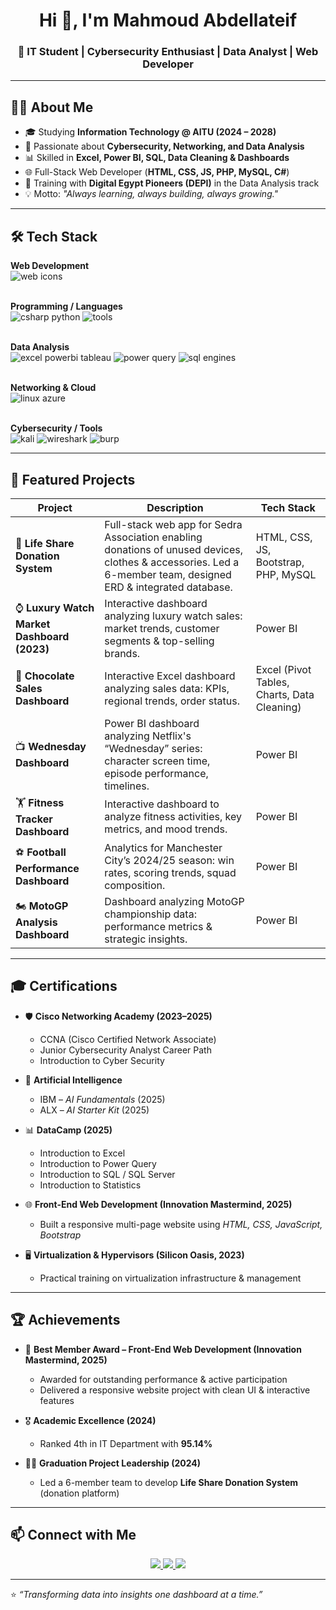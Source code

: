 <!-- Banner -->


<h1 align="center">Hi 👋, I'm Mahmoud Abdellateif</h1>
<h3 align="center">🚀 IT Student | Cybersecurity Enthusiast | Data Analyst | Web Developer</h3>

---

## 👨‍💻 About Me
- 🎓 Studying **Information Technology @ AITU (2024 – 2028)**
- 🔐 Passionate about **Cybersecurity, Networking, and Data Analysis**
- 📊 Skilled in **Excel, Power BI, SQL, Data Cleaning & Dashboards**
- 🌐 Full-Stack Web Developer (**HTML, CSS, JS, PHP, MySQL, C#**)
- 🚀 Training with **Digital Egypt Pioneers (DEPI)** in the Data Analysis track
- 💡 Motto: *"Always learning, always building, always growing."*

---

## 🛠️ Tech Stack

<p align="center">

  <!-- 🌐 Web Development -->
  <strong>Web Development</strong><br/>
  <img src="https://skillicons.dev/icons?i=html,css,js,php,bootstrap,mysql" alt="web icons"/><br/><br/>

  <!-- 🖥️ Programming & Frameworks -->
  <strong>Programming / Languages</strong><br/>
  <img src="https://skillicons.dev/icons?i=csharp,py" alt="csharp python"/>
  <img src="https://skillicons.dev/icons?i=git,github,vscode" alt="tools"/><br/><br/>

  <!-- 📊 Data Analysis -->
  <strong>Data Analysis</strong><br/>
  <img src="https://skillicons.dev/icons?i=excel,powerbi,tableau" alt="excel powerbi tableau"/>
  <img src="https://img.shields.io/badge/Power%20Query-%23007ACC.svg?&style=for-the-badge&logo=microsoft-powerquery&logoColor=white" alt="power query"/>
  <img src="https://skillicons.dev/icons?i=mysql,sqlserver" alt="sql engines"/><br/><br/>

  <!-- 🌐 Networking & Cloud -->
  <strong>Networking & Cloud</strong><br/>
  <img src="https://skillicons.dev/icons?i=linux,azure" alt="linux azure"/><br/><br/>

  <!-- 🔐 Cybersecurity -->
  <strong>Cybersecurity / Tools</strong><br/>
  <img src="https://img.shields.io/badge/Kali_Linux-%23000.svg?&style=for-the-badge&logo=kali-linux&logoColor=white" alt="kali"/>
  <img src="https://img.shields.io/badge/Wireshark-%23007ACC.svg?&style=for-the-badge&logo=wireshark&logoColor=white" alt="wireshark"/>
  <img src="https://img.shields.io/badge/Burp_Suite-%23DD4814.svg?&style=for-the-badge&logo=burpsuite&logoColor=white" alt="burp"/>

</p>




---

## 📂 Featured Projects  

| Project | Description | Tech Stack |
|---------|-------------|------------|
| 🌟 **Life Share Donation System** | Full-stack web app for Sedra Association enabling donations of unused devices, clothes & accessories. Led a 6-member team, designed ERD & integrated database. | HTML, CSS, JS, Bootstrap, PHP, MySQL |
| ⌚ **Luxury Watch Market Dashboard (2023)** | Interactive dashboard analyzing luxury watch sales: market trends, customer segments & top-selling brands. | Power BI |
| 🍫 **Chocolate Sales Dashboard** | Interactive Excel dashboard analyzing sales data: KPIs, regional trends, order status. | Excel (Pivot Tables, Charts, Data Cleaning) |
| 📺 **Wednesday Dashboard** | Power BI dashboard analyzing Netflix's “Wednesday” series: character screen time, episode performance, timelines. | Power BI |
| 🏋️ **Fitness Tracker Dashboard** | Interactive dashboard to analyze fitness activities, key metrics, and mood trends. | Power BI |
| ⚽ **Football Performance Dashboard** | Analytics for Manchester City’s 2024/25 season: win rates, scoring trends, squad composition. | Power BI |
| 🏍️ **MotoGP Analysis Dashboard** | Dashboard analyzing MotoGP championship data: performance metrics & strategic insights. | Power BI |

---

## 🎓 Certifications
- 🛡️ **Cisco Networking Academy (2023–2025)**  
  - CCNA (Cisco Certified Network Associate)  
  - Junior Cybersecurity Analyst Career Path  
  - Introduction to Cyber Security  

- 🤖 **Artificial Intelligence**  
  - IBM – *AI Fundamentals* (2025)  
  - ALX – *AI Starter Kit* (2025)  

- 📊 **DataCamp (2025)**  
  - Introduction to Excel  
  - Introduction to Power Query  
  - Introduction to SQL / SQL Server  
  - Introduction to Statistics  

- 🌐 **Front-End Web Development (Innovation Mastermind, 2025)**  
  - Built a responsive multi-page website using *HTML, CSS, JavaScript, Bootstrap*  

- 🖥️ **Virtualization & Hypervisors (Silicon Oasis, 2023)**  
  - Practical training on virtualization infrastructure & management  

---

## 🏆 Achievements
- 🥇 **Best Member Award – Front-End Web Development (Innovation Mastermind, 2025)**  
  - Awarded for outstanding performance & active participation  
  - Delivered a responsive website project with clean UI & interactive features  

- 🎖️ **Academic Excellence (2024)**  
  - Ranked 4th in IT Department with **95.14%**  

- 👨‍💻 **Graduation Project Leadership (2024)**  
  - Led a 6-member team to develop **Life Share Donation System** (donation platform)  

---



## 📫 Connect with Me
<p align="center">
  <a href="mailto:mahmoudabdellateifhamza@gmail.com">
    <img src="https://img.shields.io/badge/Email-%23EA4335.svg?&style=for-the-badge&logo=gmail&logoColor=white"/>
  </a>
  <a href="https://www.linkedin.com/in/eng-mahmoud-abdellateif-hamza/">
    <img src="https://img.shields.io/badge/LinkedIn-%230A66C2.svg?&style=for-the-badge&logo=linkedin&logoColor=white"/>
  </a>
  <a href="https://github.com/USERNAME">
    <img src="https://img.shields.io/badge/GitHub-%23181717.svg?&style=for-the-badge&logo=github&logoColor=white"/>
  </a>
</p>

---

⭐ *“Transforming data into insights one dashboard at a time.”*


<!--
**mahmoudabdellateifhamza/mahmoudabdellateifhamza** is a ✨ _special_ ✨ repository because its `README.md` (this file) appears on your GitHub profile.

Here are some ideas to get you started:

- 🔭 I’m currently working on ...
- 🌱 I’m currently learning ...
- 👯 I’m looking to collaborate on ...
- 🤔 I’m looking for help with ...
- 💬 Ask me about ...
- 📫 How to reach me: ...
- 😄 Pronouns: ...
- ⚡ Fun fact: ...
-->
